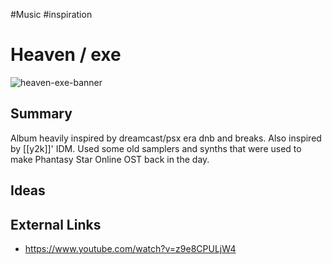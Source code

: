 #Music #inspiration 
# Heaven / exe

![heaven-exe-banner](https://i.ytimg.com/vi/z9e8CPULjW4/hq720.jpg?sqp=-oaymwE7CK4FEIIDSFryq4qpAy0IARUAAAAAGAElAADIQj0AgKJD8AEB-AH-CYAC0AWKAgwIABABGFMgYShlMA8=&rs=AOn4CLABJCerFZqy3a9choD9Q6Jf9Brzbg)

## Summary
Album heavily inspired by dreamcast/psx era dnb and breaks. Also inspired by [[y2k]]' IDM. Used some old samplers and synths that were used to make Phantasy Star Online OST back in the day.

## Ideas

## External Links
- https://www.youtube.com/watch?v=z9e8CPULjW4
